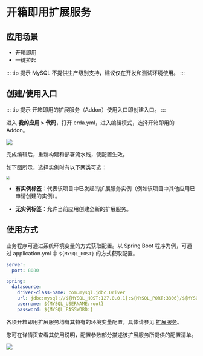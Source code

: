 # 开箱即用扩展服务

## 应用场景

* 开箱即用
* 一键拉起

::: tip 提示
MySQL 不提供生产级别支持，建议仅在开发和测试环境使用。
:::

## 创建/使用入口

::: tip 提示
开箱即用的扩展服务（Addon）使用入口即创建入口。
:::

进入 **我的应用 > 代码**，打开 erda.yml，进入编辑模式，选择开箱即用的 Addon。

![](http://terminus-paas.oss-cn-hangzhou.aliyuncs.com/paas-doc/2022/02/22/62a0b33f-435d-42cc-9e6a-8b0357b4a3e9.png)

完成编辑后，重新构建和部署流水线，使配置生效。

如下图所示，选择实例时有以下两类可选：

<img src="https://terminus-paas.oss-cn-hangzhou.aliyuncs.com/paas-doc/2021/08/23/e2996bbb-b16b-4a6b-a1df-2c22ed1a8f5a.png" style="zoom:50%;" />

* **有实例标签**：代表该项目中已发起的扩展服务实例（例如该项目中其他应用已申请创建的实例）。

* **无实例标签**：允许当前应用创建全新的扩展服务。

## 使用方式

业务程序可通过系统环境变量的方式获取配置。以 Spring Boot 程序为例，可通过 application.yml 中  `${MYSQL_HOST}` 的方式获取配置。

```yaml
server:
  port: 8080

spring:
  datasource:
    driver-class-name: com.mysql.jdbc.Driver
    url: jdbc:mysql://${MYSQL_HOST:127.0.0.1}:${MYSQL_PORT:3306}/${MYSQL_DATABASE}?useUnicode=true&characterEncoding=UTF-8
    username: ${MYSQL_USERNAME:root}
    password: ${MYSQL_PASSWORD:}
```

各项开箱即用扩展服务均有其特有的环境变量配置，具体请参见 [扩展服务](https://www.erda.cloud/market/addon)。

您可在详情页查看其使用说明，配置参数部分描述该扩展服务所提供的配置清单。

![](https://terminus-paas.oss-cn-hangzhou.aliyuncs.com/paas-doc/2021/08/23/75a798c2-c5e6-4f26-8163-d37840558ccf.png)
